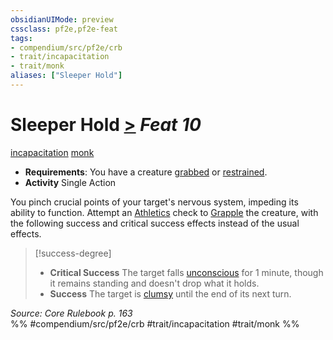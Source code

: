 ```yaml
---
obsidianUIMode: preview
cssclass: pf2e,pf2e-feat
tags:
- compendium/src/pf2e/crb
- trait/incapacitation
- trait/monk
aliases: ["Sleeper Hold"]
---
```

# Sleeper Hold  [>](rules/core-rulebook/chapter-9-playing-the-game.md#Actions "Single Action") *Feat 10*  
[incapacitation](rules/traits/incapacitation.md "Incapacitation Effect Trait")  [monk](rules/traits/monk.md "Monk Class Trait")  

- **Requirements**: You have a creature [grabbed](rules/conditions.md#Grabbed) or [restrained](rules/conditions.md#Restrained).
- **Activity** Single Action

You pinch crucial points of your target's nervous system, impeding its ability to function. Attempt an [Athletics](compendium/skills.md#Athletics) check to [Grapple](rules/actions/grapple.md) the creature, with the following success and critical success effects instead of the usual effects.

> [!success-degree] 
> - **Critical Success** The target falls [unconscious](rules/conditions.md#Unconscious) for 1 minute, though it remains standing and doesn't drop what it holds.
> - **Success** The target is [clumsy](rules/conditions.md#Clumsy) until the end of its next turn.

*Source: Core Rulebook p. 163*  
%% #compendium/src/pf2e/crb #trait/incapacitation #trait/monk %%